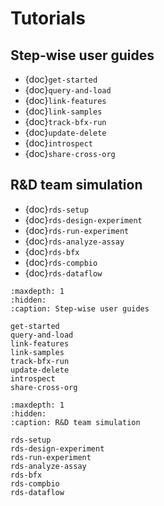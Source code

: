 # Tutorials

## Step-wise user guides

- {doc}`get-started`
- {doc}`query-and-load`
- {doc}`link-features`
- {doc}`link-samples`
- {doc}`track-bfx-run`
- {doc}`update-delete`
- {doc}`introspect`
- {doc}`share-cross-org`

## R&D team simulation

- {doc}`rds-setup`
- {doc}`rds-design-experiment`
- {doc}`rds-run-experiment`
- {doc}`rds-analyze-assay`
- {doc}`rds-bfx`
- {doc}`rds-compbio`
- {doc}`rds-dataflow`

```{toctree}
:maxdepth: 1
:hidden:
:caption: Step-wise user guides

get-started
query-and-load
link-features
link-samples
track-bfx-run
update-delete
introspect
share-cross-org
```

```{toctree}
:maxdepth: 1
:hidden:
:caption: R&D team simulation

rds-setup
rds-design-experiment
rds-run-experiment
rds-analyze-assay
rds-bfx
rds-compbio
rds-dataflow
```
